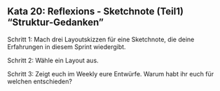 ## Kata 20: Reflexions - Sketchnote (Teil1) “Struktur-Gedanken”

Schritt 1: Mach drei Layoutskizzen für eine Sketchnote, die deine Erfahrungen in diesem Sprint wiedergibt.

Schritt 2: Wähle ein Layout aus.

Schritt 3: Zeigt euch im Weekly eure Entwürfe. Warum habt ihr euch für welchen entschieden?  